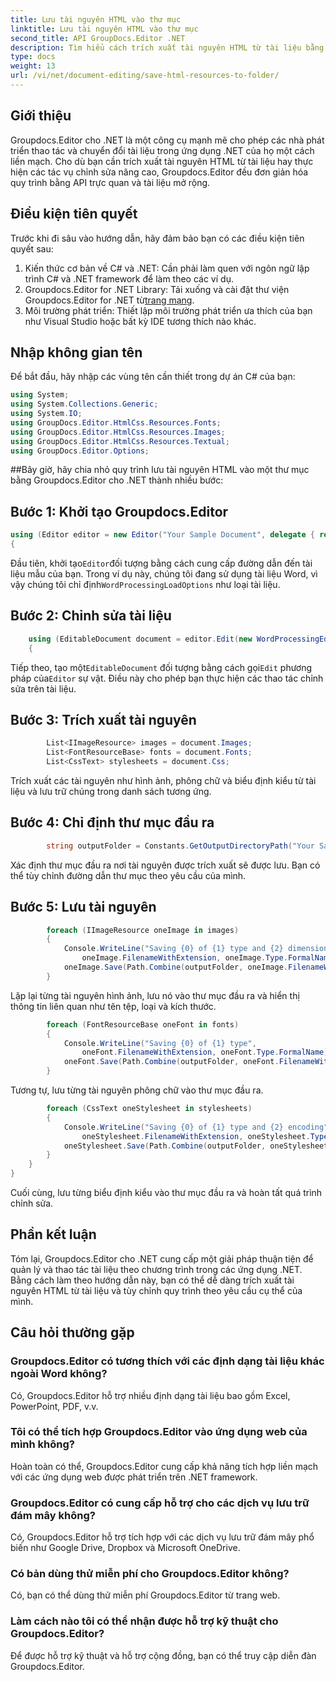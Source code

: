 ```yaml
---
title: Lưu tài nguyên HTML vào thư mục
linktitle: Lưu tài nguyên HTML vào thư mục
second_title: API GroupDocs.Editor .NET
description: Tìm hiểu cách trích xuất tài nguyên HTML từ tài liệu bằng Groupdocs.Editor cho .NET. Hướng dẫn toàn diện này cung cấp hướng dẫn từng bước cho các nhà phát triển.
type: docs
weight: 13
url: /vi/net/document-editing/save-html-resources-to-folder/
---
```

## Giới thiệu
Groupdocs.Editor cho .NET là một công cụ mạnh mẽ cho phép các nhà phát triển thao tác và chuyển đổi tài liệu trong ứng dụng .NET của họ một cách liền mạch. Cho dù bạn cần trích xuất tài nguyên HTML từ tài liệu hay thực hiện các tác vụ chỉnh sửa nâng cao, Groupdocs.Editor đều đơn giản hóa quy trình bằng API trực quan và tài liệu mở rộng.
## Điều kiện tiên quyết
Trước khi đi sâu vào hướng dẫn, hãy đảm bảo bạn có các điều kiện tiên quyết sau:
1. Kiến thức cơ bản về C# và .NET: Cần phải làm quen với ngôn ngữ lập trình C# và .NET framework để làm theo các ví dụ.
2.  Groupdocs.Editor for .NET Library: Tải xuống và cài đặt thư viện Groupdocs.Editor for .NET từ[trang mạng](https://releases.groupdocs.com/editor/net/).
3. Môi trường phát triển: Thiết lập môi trường phát triển ưa thích của bạn như Visual Studio hoặc bất kỳ IDE tương thích nào khác.

## Nhập không gian tên
Để bắt đầu, hãy nhập các vùng tên cần thiết trong dự án C# của bạn:
```csharp
using System;
using System.Collections.Generic;
using System.IO;
using GroupDocs.Editor.HtmlCss.Resources.Fonts;
using GroupDocs.Editor.HtmlCss.Resources.Images;
using GroupDocs.Editor.HtmlCss.Resources.Textual;
using GroupDocs.Editor.Options;
```
##Bây giờ, hãy chia nhỏ quy trình lưu tài nguyên HTML vào một thư mục bằng Groupdocs.Editor cho .NET thành nhiều bước:
## Bước 1: Khởi tạo Groupdocs.Editor
```csharp
using (Editor editor = new Editor("Your Sample Document", delegate { return new WordProcessingLoadOptions(); }))
{
```
 Đầu tiên, khởi tạo`Editor`đối tượng bằng cách cung cấp đường dẫn đến tài liệu mẫu của bạn. Trong ví dụ này, chúng tôi đang sử dụng tài liệu Word, vì vậy chúng tôi chỉ định`WordProcessingLoadOptions` như loại tài liệu.
## Bước 2: Chỉnh sửa tài liệu
```csharp
	using (EditableDocument document = editor.Edit(new WordProcessingEditOptions()))
	{
```
 Tiếp theo, tạo một`EditableDocument` đối tượng bằng cách gọi`Edit` phương pháp của`Editor` sự vật. Điều này cho phép bạn thực hiện các thao tác chỉnh sửa trên tài liệu.
## Bước 3: Trích xuất tài nguyên
```csharp
		List<IImageResource> images = document.Images;
		List<FontResourceBase> fonts = document.Fonts;
		List<CssText> stylesheets = document.Css;
```
Trích xuất các tài nguyên như hình ảnh, phông chữ và biểu định kiểu từ tài liệu và lưu trữ chúng trong danh sách tương ứng.
## Bước 4: Chỉ định thư mục đầu ra
```csharp
		string outputFolder = Constants.GetOutputDirectoryPath("Your Sample Document");
```
Xác định thư mục đầu ra nơi tài nguyên được trích xuất sẽ được lưu. Bạn có thể tùy chỉnh đường dẫn thư mục theo yêu cầu của mình.
## Bước 5: Lưu tài nguyên
```csharp
		foreach (IImageResource oneImage in images)
		{
			Console.WriteLine("Saving {0} of {1} type and {2} dimensions",
				oneImage.FilenameWithExtension, oneImage.Type.FormalName, oneImage.LinearDimensions);
			oneImage.Save(Path.Combine(outputFolder, oneImage.FilenameWithExtension));
		}
```
Lặp lại từng tài nguyên hình ảnh, lưu nó vào thư mục đầu ra và hiển thị thông tin liên quan như tên tệp, loại và kích thước.
```csharp
		foreach (FontResourceBase oneFont in fonts)
		{
			Console.WriteLine("Saving {0} of {1} type",
				oneFont.FilenameWithExtension, oneFont.Type.FormalName);
			oneFont.Save(Path.Combine(outputFolder, oneFont.FilenameWithExtension));
		}
```
Tương tự, lưu từng tài nguyên phông chữ vào thư mục đầu ra.
```csharp
		foreach (CssText oneStylesheet in stylesheets)
		{
			Console.WriteLine("Saving {0} of {1} type and {2} encoding",
				oneStylesheet.FilenameWithExtension, oneStylesheet.Type.FormalName, oneStylesheet.Encoding);
			oneStylesheet.Save(Path.Combine(outputFolder, oneStylesheet.FilenameWithExtension));
		}
	}
}
```
Cuối cùng, lưu từng biểu định kiểu vào thư mục đầu ra và hoàn tất quá trình chỉnh sửa.

## Phần kết luận
Tóm lại, Groupdocs.Editor cho .NET cung cấp một giải pháp thuận tiện để quản lý và thao tác tài liệu theo chương trình trong các ứng dụng .NET. Bằng cách làm theo hướng dẫn này, bạn có thể dễ dàng trích xuất tài nguyên HTML từ tài liệu và tùy chỉnh quy trình theo yêu cầu cụ thể của mình.
## Câu hỏi thường gặp
### Groupdocs.Editor có tương thích với các định dạng tài liệu khác ngoài Word không?
Có, Groupdocs.Editor hỗ trợ nhiều định dạng tài liệu bao gồm Excel, PowerPoint, PDF, v.v.
### Tôi có thể tích hợp Groupdocs.Editor vào ứng dụng web của mình không?
Hoàn toàn có thể, Groupdocs.Editor cung cấp khả năng tích hợp liền mạch với các ứng dụng web được phát triển trên .NET framework.
### Groupdocs.Editor có cung cấp hỗ trợ cho các dịch vụ lưu trữ đám mây không?
Có, Groupdocs.Editor hỗ trợ tích hợp với các dịch vụ lưu trữ đám mây phổ biến như Google Drive, Dropbox và Microsoft OneDrive.
### Có bản dùng thử miễn phí cho Groupdocs.Editor không?
Có, bạn có thể dùng thử miễn phí Groupdocs.Editor từ trang web.
### Làm cách nào tôi có thể nhận được hỗ trợ kỹ thuật cho Groupdocs.Editor?
Để được hỗ trợ kỹ thuật và hỗ trợ cộng đồng, bạn có thể truy cập diễn đàn Groupdocs.Editor.